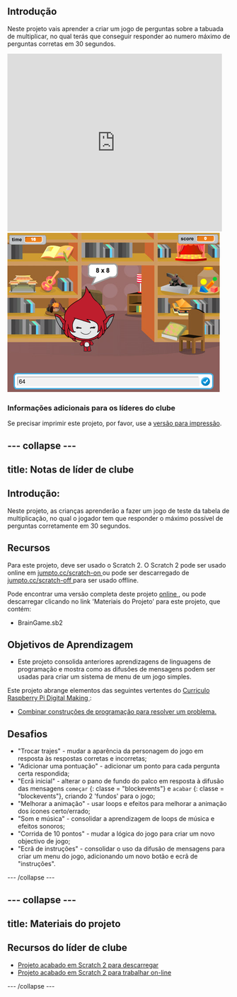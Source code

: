 ## Introdução

Neste projeto vais aprender a criar um jogo de perguntas sobre a tabuada de multiplicar, no qual terás que conseguir responder ao numero máximo de perguntas corretas em 30 segundos.

<div class="scratch-preview">
  <iframe allowtransparency="true" width="485" height="402" src="https://scratch.mit.edu/projects/embed/42225768/?autostart=false" frameborder="0"></iframe>
  <img src="images/brain-final.png">
</div>

### Informações adicionais para os líderes do clube

Se precisar imprimir este projeto, por favor, use a [versão para impressão](https://projects.raspberrypi.org/en/projects/brain-game/print).

## \--- collapse \---

## title: Notas de líder de clube

## Introdução:

Neste projeto, as crianças aprenderão a fazer um jogo de teste da tabela de multiplicação, no qual o jogador tem que responder o máximo possível de perguntas corretamente em 30 segundos.

## Recursos

Para este projeto, deve ser usado o Scratch 2. O Scratch 2 pode ser usado online em [ jumpto.cc/scratch-on ](http://jumpto.cc/scratch-on) ou pode ser descarregado de [ jumpto.cc/scratch-off ](http://jumpto.cc/scratch-off) para ser usado offline.

Pode encontrar uma versão completa deste projeto [ online ](http://scratch.mit.edu/projects/42225768/#editor), ou pode descarregar clicando no link 'Materiais do Projeto' para este projeto, que contém:

* BrainGame.sb2

## Objetivos de Aprendizagem

* Este projeto consolida anteriores aprendizagens de linguagens de programação e mostra como as difusões de mensagens podem ser usadas para criar um sistema de menu de um jogo simples.

Este projeto abrange elementos das seguintes vertentes do [ Curriculo Raspberry Pi Digital Making ](http://rpf.io/curriculum):

* [Combinar construções de programação para resolver um problema.](https://www.raspberrypi.org/curriculum/programming/builder)

## Desafios

* "Trocar trajes" - mudar a aparência da personagem do jogo em resposta às respostas corretas e incorretas;
* "Adicionar uma pontuação" - adicionar um ponto para cada pergunta certa respondida;
* "Ecrã inicial" - alterar o pano de fundo do palco em resposta à difusão das mensagens `começar` {: classe = "blockevents"} e `acabar` {: classe = "blockevents"}, criando 2 'fundos' para o jogo;
* "Melhorar a animação" - usar loops e efeitos para melhorar a animação dos ícones certo/errado;
* "Som e música" - consolidar a aprendizagem de loops de música e efeitos sonoros;
* "Corrida de 10 pontos" - mudar a lógica do jogo para criar um novo objectivo de jogo;
* "Ecrã de instruções" - consolidar o uso da difusão de mensagens para criar um menu do jogo, adicionando um novo botão e ecrã de "instruções".

\--- /collapse \---

## \--- collapse \---

## title: Materiais do projeto

## Recursos do líder de clube

* [Projeto acabado em Scratch 2 para descarregar](resources/BrainGame.sb2)
* [Projeto acabado em Scratch 2 para trabalhar on-line](http://scratch.mit.edu/projects/42225768/#editor)

\--- /collapse \---